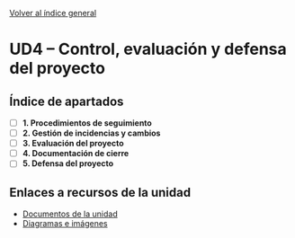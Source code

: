 [Volver al índice general](../README.md)
# UD4 – Control, evaluación y defensa del proyecto

## Índice de apartados

- [ ] **1. Procedimientos de seguimiento**
- [ ] **2. Gestión de incidencias y cambios**
- [ ] **3. Evaluación del proyecto**
- [ ] **4. Documentación de cierre**
- [ ] **5. Defensa del proyecto**

## Enlaces a recursos de la unidad

- [Documentos de la unidad](./documentos/)
- [Diagramas e imágenes](./img/)

